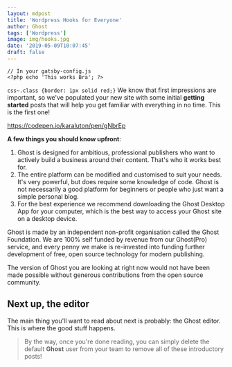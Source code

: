 ```yaml
---
layout: mdpost
title: 'Wordpress Hooks for Everyone'
author: Ghost
tags: ['Wordpress']
image: img/hooks.jpg
date: '2019-05-09T10:07:45'
draft: false
---
```


```php{2}
// In your gatsby-config.js
<?php echo 'This works Bra'; ?>
```

`css~.class {border: 1px solid red;}` We know that first impressions are important, so we've populated your new site with some initial **getting started** posts that will help you get familiar with everything in no time. This is the first one!

https://codepen.io/karaluton/pen/gNbrEp

**A few things you should know upfront**:

1. Ghost is designed for ambitious, professional publishers who want to actively build a business around their content. That's who it works best for.
2. The entire platform can be modified and customised to suit your needs. It's very powerful, but does require some knowledge of code. Ghost is not necessarily a good platform for beginners or people who just want a simple personal blog.
3. For the best experience we recommend downloading the Ghost Desktop App for your computer, which is the best way to access your Ghost site on a desktop device.

Ghost is made by an independent non-profit organisation called the Ghost Foundation. We are 100% self funded by revenue from our Ghost(Pro) service, and every penny we make is re-invested into funding further development of free, open source technology for modern publishing.

The version of Ghost you are looking at right now would not have been made possible without generous contributions from the open source community.

## Next up, the editor

The main thing you'll want to read about next is probably: the Ghost editor. This is where the good stuff happens.

> By the way, once you're done reading, you can simply delete the default **Ghost** user from your team to remove all of these introductory posts!
